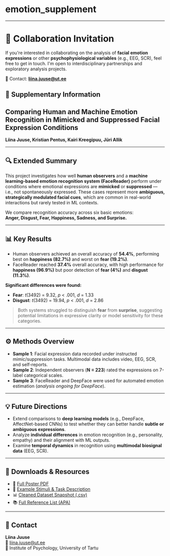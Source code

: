 # emotion_supplement

---

# 🤝 Collaboration Invitation

If you're interested in collaborating on the analysis of **facial emotion expressions** or other **psychophysiological variables** (e.g., EEG, SCR), feel free to get in touch. I'm open to interdisciplinary partnerships and exploratory analysis projects.

📧 Contact: **liina.juuse@ut.ee**


## 📘 Supplementary Information

## Comparing Human and Machine Emotion Recognition in Mimicked and Suppressed Facial Expression Conditions  
**Liina Juuse, Kristian Pentus, Kairi Kreegipuu, Jüri Allik**

---

## 🔍 Extended Summary

This project investigates how well **human observers** and a **machine learning-based emotion recognition system (FaceReader)** perform under conditions where emotional expressions are **mimicked** or **suppressed** — i.e., not spontaneously expressed. These cases represent more **ambiguous, strategically modulated facial cues**, which are common in real-world interactions but rarely tested in ML contexts.

We compare recognition accuracy across six basic emotions:  
**Anger, Disgust, Fear, Happiness, Sadness, and Surprise.**

---

## 📊 Key Results

- Human observers achieved an overall accuracy of **54.4%**, performing best on **happiness (82.7%)** and worst on **fear (19.2%)**.
- FaceReader reached **37.4%** overall accuracy, with high performance for **happiness (96.9%)** but poor detection of **fear (4%)** and **disgust (11.3%)**.

**Significant differences were found:**
- **Fear**: *t*(3492) = 9.32, *p* < .001, *d* = 1.33  
- **Disgust**: *t*(3492) = 19.94, *p* < .001, *d* = 2.86

> Both systems struggled to distinguish **fear** from **surprise**, suggesting potential limitations in expressive clarity or model sensitivity for these categories.

---

## ⚙️ Methods Overview

- **Sample 1**: Facial expression data recorded under instructed mimic/suppression tasks. Multimodal data includes video, EEG, SCR, and self-reports.
- **Sample 2**: Independent observers (**N = 223**) rated the expressions on 7-label categorical scales.
- **Sample 3**: FaceReader and DeepFace were used for automated emotion estimation (*analysis ongoing for DeepFace*).

---

## 💡 Future Directions

- Extend comparisons to **deep learning models** (e.g., DeepFace, AffectNet-based CNNs) to test whether they can better handle **subtle or ambiguous expressions**.
- Analyze **individual differences** in emotion recognition (e.g., personality, empathy) and their alignment with ML outputs.
- Examine **temporal dynamics** in recognition using **multimodal biosignal data** (EEG, SCR).

---

## 📎 Downloads & Resources

- 📄 [Full Poster PDF](#)
- 📁 [Example Stimuli & Task Description](#)
- 📊 [Cleaned Dataset Snapshot (.csv)](#)
- 📚 [Full Reference List (APA)](#)

---

## 📧 Contact

**Liina Juuse**  
📧 liina.juuse@ut.ee  
🏫 Institute of Psychology, University of Tartu
